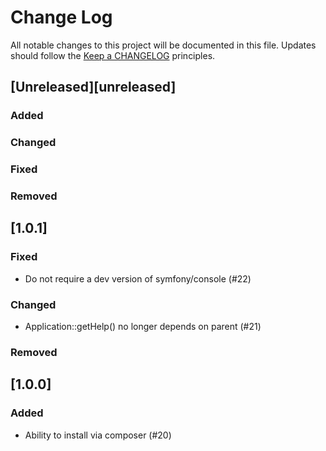 # Change Log
All notable changes to this project will be documented in this file.
Updates should follow the [Keep a CHANGELOG](http://keepachangelog.com/) principles.

## [Unreleased][unreleased]
### Added

### Changed

### Fixed

### Removed

## [1.0.1]
### Fixed
 - Do not require a dev version of symfony/console (#22)
 
### Changed
 - Application::getHelp() no longer depends on parent (#21)

### Removed

## [1.0.0]
### Added
 - Ability to install via composer (#20)
